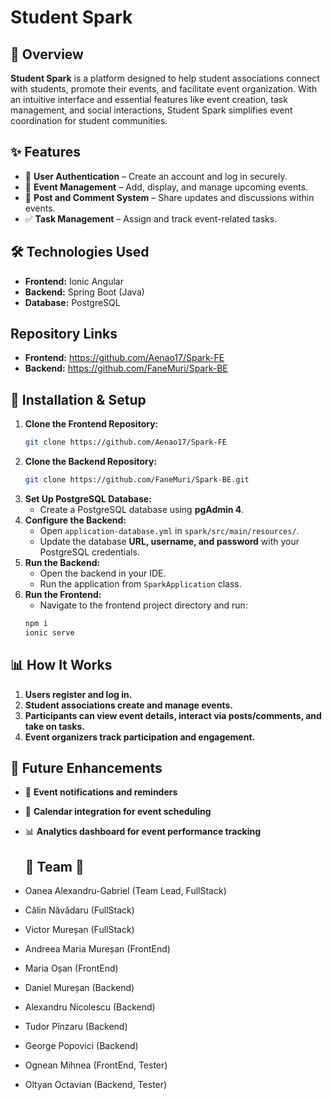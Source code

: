 # Student Spark

## 📌 Overview
**Student Spark** is a platform designed to help student associations connect with students, promote their events, and facilitate event organization. With an intuitive interface and essential features like event creation, task management, and social interactions, Student Spark simplifies event coordination for student communities.

## ✨ Features
- 🔹 **User Authentication** – Create an account and log in securely.
- 📅 **Event Management** – Add, display, and manage upcoming events.
- 📝 **Post and Comment System** – Share updates and discussions within events.
- ✅ **Task Management** – Assign and track event-related tasks.

## 🛠️ Technologies Used
- **Frontend:** Ionic Angular
- **Backend:** Spring Boot (Java)
- **Database:** PostgreSQL

## Repository Links
- **Frontend:** https://github.com/Aenao17/Spark-FE
- **Backend:** https://github.com/FaneMuri/Spark-BE

## 🚀 Installation & Setup
1. **Clone the Frontend Repository:**  
   ```sh
   git clone https://github.com/Aenao17/Spark-FE
   ```
2. **Clone the Backend Repository:**  
   ```sh
   git clone https://github.com/FaneMuri/Spark-BE.git
   ```
3. **Set Up PostgreSQL Database:**  
   - Create a PostgreSQL database using **pgAdmin 4**.
4. **Configure the Backend:**  
   - Open `application-database.yml` in `spark/src/main/resources/`.
   - Update the database **URL, username, and password** with your PostgreSQL credentials.
5. **Run the Backend:**  
   - Open the backend in your IDE.
   - Run the application from `SparkApplication` class.
6. **Run the Frontend:**  
   - Navigate to the frontend project directory and run:
   ```sh
   npm i
   ionic serve
   ```

## 📊 How It Works
1. **Users register and log in.**
2. **Student associations create and manage events.**
3. **Participants can view event details, interact via posts/comments, and take on tasks.**
4. **Event organizers track participation and engagement.**

## 📌 Future Enhancements
- 📢 **Event notifications and reminders**
- 📆 **Calendar integration for event scheduling**
- 📊 **Analytics dashboard for event performance tracking**

  ## 🌟 Team 🌟
- Oanea Alexandru-Gabriel (Team Lead, FullStack)
- Călin Năvădaru (FullStack)
- Victor Mureșan (FullStack)
- Andreea Maria Mureșan (FrontEnd)
- Maria Oșan (FrontEnd)
- Daniel Mureșan (Backend)
- Alexandru Nicolescu (Backend)
- Tudor Pînzaru (Backend)
- George Popovici (Backend)
- Ognean Mihnea (FrontEnd, Tester)
- Oltyan Octavian (Backend, Tester)

